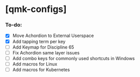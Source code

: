 # [qmk-configs]

### To-do:
- [x] Move Achordion to External Userspace
- [x] Add tapping term per key
- [ ] Add Keymap for Discipline 65
- [ ] Fix Achordion same layer issues
- [ ] Add combo keys for commonly used shortcuts in Windows
- [ ] Add macros for Linux
- [ ] Add macros for Kubernetes
